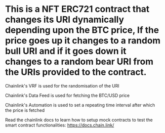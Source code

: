 # This is a NFT ERC721 contract that changes its URI dynamically depending upon the BTC price, If the price goes up it changes to a random bull URI and if it goes down it changes to a random bear URI from the URIs provided to the contract.

Chainlink's VRF is used for the randomisation of the URI

Chainlink's Data Feed is used for fetching the BTC/USD price

Chainlink's Automation is used to set a repeating time interval after which the price is fetched 

Read the chainlink docs to learn how to setup mock contracts to test the smart contract functionalities: https://docs.chain.link/


